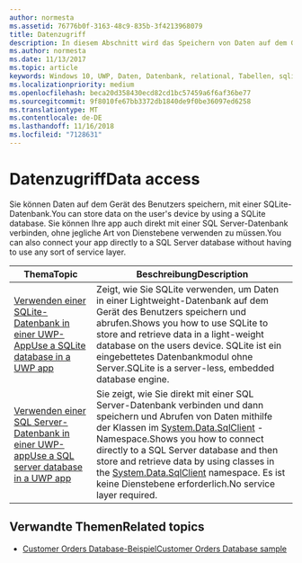 ```yaml
---
author: normesta
ms.assetid: 76776b0f-3163-48c9-835b-3f4213968079
title: Datenzugriff
description: In diesem Abschnitt wird das Speichern von Daten auf dem Gerät in einer privaten Datenbank und die Verwendung der objektrelationalen Zuordnung in UWP-Apps (Universelle Windows-Plattform) erläutert.
ms.author: normesta
ms.date: 11/13/2017
ms.topic: article
keywords: Windows 10, UWP, Daten, Datenbank, relational, Tabellen, sqlite
ms.localizationpriority: medium
ms.openlocfilehash: beca20d358430ecd82cd1bc57459a6f6af36be77
ms.sourcegitcommit: 9f8010fe67bb3372db1840de9f0be36097ed6258
ms.translationtype: MT
ms.contentlocale: de-DE
ms.lasthandoff: 11/16/2018
ms.locfileid: "7128631"
---
```

# <a name="data-access"></a><span data-ttu-id="5e3cd-104">Datenzugriff</span><span class="sxs-lookup"><span data-stu-id="5e3cd-104">Data access</span></span>

<span data-ttu-id="5e3cd-105">Sie können Daten auf dem Gerät des Benutzers speichern, mit einer SQLite-Datenbank.</span><span class="sxs-lookup"><span data-stu-id="5e3cd-105">You can store data on the user's device by using a SQLite database.</span></span> <span data-ttu-id="5e3cd-106">Sie können Ihre app auch direkt mit einer SQL Server-Datenbank verbinden, ohne jegliche Art von Dienstebene verwenden zu müssen.</span><span class="sxs-lookup"><span data-stu-id="5e3cd-106">You can also connect your app directly to a SQL Server database without having to use any sort of service layer.</span></span>

| <span data-ttu-id="5e3cd-107">Thema</span><span class="sxs-lookup"><span data-stu-id="5e3cd-107">Topic</span></span> | <span data-ttu-id="5e3cd-108">Beschreibung</span><span class="sxs-lookup"><span data-stu-id="5e3cd-108">Description</span></span>|
|-------|------------|
| [<span data-ttu-id="5e3cd-109">Verwenden einer SQLite-Datenbank in einer UWP-App</span><span class="sxs-lookup"><span data-stu-id="5e3cd-109">Use a SQLite database in a UWP app</span></span>](sqlite-databases.md) | <span data-ttu-id="5e3cd-110">Zeigt, wie Sie SQLite verwenden, um Daten in einer Lightweight-Datenbank auf dem Gerät des Benutzers speichern und abrufen.</span><span class="sxs-lookup"><span data-stu-id="5e3cd-110">Shows you how to use SQLite to store and retrieve data in a light-weight database on the users device.</span></span> <span data-ttu-id="5e3cd-111">SQLite ist ein eingebettetes Datenbankmodul ohne Server.</span><span class="sxs-lookup"><span data-stu-id="5e3cd-111">SQLite is a server-less, embedded database engine.</span></span> |
| [<span data-ttu-id="5e3cd-112">Verwenden einer SQL Server-Datenbank in einer UWP-app</span><span class="sxs-lookup"><span data-stu-id="5e3cd-112">Use a SQL server database in a UWP app</span></span>](sql-server-databases.md) | <span data-ttu-id="5e3cd-113">Sie zeigt, wie Sie direkt mit einer SQL Server-Datenbank verbinden und dann speichern und Abrufen von Daten mithilfe der Klassen im [System.Data.SqlClient](https://msdn.microsoft.com/library/system.data.sqlclient.aspx) -Namespace.</span><span class="sxs-lookup"><span data-stu-id="5e3cd-113">Shows you how to connect directly to a SQL Server database and then store and retrieve data by using classes in the [System.Data.SqlClient](https://msdn.microsoft.com/library/system.data.sqlclient.aspx) namespace.</span></span> <span data-ttu-id="5e3cd-114">Es ist keine Dienstebene erforderlich.</span><span class="sxs-lookup"><span data-stu-id="5e3cd-114">No service layer required.</span></span> |

## <a name="related-topics"></a><span data-ttu-id="5e3cd-115">Verwandte Themen</span><span class="sxs-lookup"><span data-stu-id="5e3cd-115">Related topics</span></span>

* [<span data-ttu-id="5e3cd-116">Customer Orders Database-Beispiel</span><span class="sxs-lookup"><span data-stu-id="5e3cd-116">Customer Orders Database sample</span></span>](https://github.com/Microsoft/Windows-appsample-customers-orders-database)
